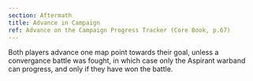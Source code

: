 ```yaml
---
section: Aftermath
title: Advance in Campaign
ref: Advance on the Campaign Progress Tracker (Core Book, p.67)
---
```


Both players advance one map point towards their goal, unless a convergance battle was fought, in which case only the Aspirant warband can progress, and only if they have won the battle.
